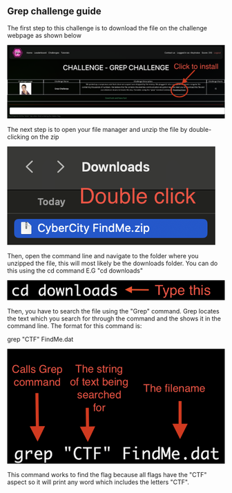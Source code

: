## Grep challenge guide

The first step to this challenge is to download the file on the challenge webpage as shown below

![Grep Challenge Image 1](<../images/Grep-Guide-Image1.png> "Grep Challenge Image 1")

The next step is to open your file manager and unzip the file by double-clicking on the zip

![Grep Challenge Image 2](<../images/Grep-Guide-Image2.png> "Grep Challenge Image 2")

Then, open the command line and navigate to the folder where you unzipped the file, this will most likely be the downloads folder. You can do this using the cd command E.G "cd downloads"

![Grep Challenge Image 3](<../images/Grep-Guide-Image3.png> "Grep Challenge Image 3")

Then, you have to search the file using the "Grep" command. Grep locates the text which you search for through the command and the shows it in the command line. The format for this command is: 

grep "CTF" FindMe.dat

![Grep Challenge Image 4](<../images/Grep-Guide-Image4.png> "Grep Challenge Image 4")

This command works to find the flag because all flags have the "CTF" aspect so it will print any word which includes the letters "CTF".